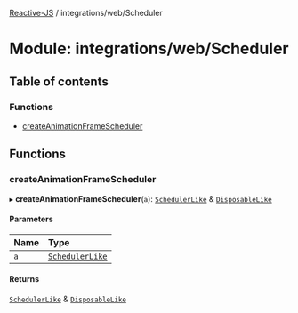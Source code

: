 [Reactive-JS](../README.md) / integrations/web/Scheduler

# Module: integrations/web/Scheduler

## Table of contents

### Functions

- [createAnimationFrameScheduler](integrations_web_Scheduler.md#createanimationframescheduler)

## Functions

### createAnimationFrameScheduler

▸ **createAnimationFrameScheduler**(`a`): [`SchedulerLike`](../interfaces/util.SchedulerLike.md) & [`DisposableLike`](../interfaces/util.DisposableLike.md)

#### Parameters

| Name | Type |
| :------ | :------ |
| `a` | [`SchedulerLike`](../interfaces/util.SchedulerLike.md) |

#### Returns

[`SchedulerLike`](../interfaces/util.SchedulerLike.md) & [`DisposableLike`](../interfaces/util.DisposableLike.md)
